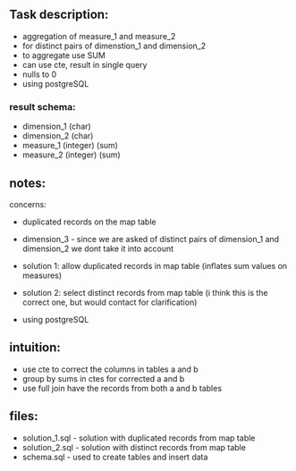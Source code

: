 ## Task description:

- aggregation of measure_1 and measure_2
- for distinct pairs of dimenstion_1 and dimension_2
- to aggregate use SUM
- can use cte, result in single query
- nulls to 0
- using postgreSQL

### result schema:
- dimension_1 (char)
- dimension_2 (char)
- measure_1 (integer) (sum)
- measure_2 (integer) (sum)

## notes:
concerns: 
- duplicated records on the map table
- dimension_3 - since we are asked of distinct pairs of dimension_1 and dimension_2 we dont take it into account

- solution 1: allow duplicated records in map table (inflates sum values on measures)
- solution 2: select distinct records from map table (i think this is the correct one, but would contact for clarification)
- using postgreSQL

## intuition:
- use cte to correct the columns in tables a and b
- group by sums in ctes for corrected a and b
- use full join have the records from both a and b tables

## files:
- solution_1.sql - solution with duplicated records from map table
- solution_2.sql - solution with distinct records from map table
- schema.sql - used to create tables and insert data
